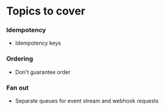 # Topics to cover
### Idempotency
  - Idempotency keys
### Ordering
  - Don't guarantee order
### Fan out
  - Separate queues for event stream and webhook requests
